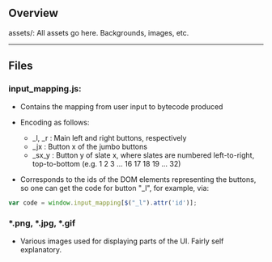 Overview
-----------------------------------------------------
assets/: All assets go here. Backgrounds, images, etc.

<hr />

Files
-----------------------------------------------------
### input\_mapping.js:
  * Contains the mapping from user input to bytecode produced

  * Encoding as follows:
    * _l, _r  : Main left and right buttons, respectively
    * _jx     : Button x of the jumbo buttons
    * _sx_y   : Button y of slate x, where slates are numbered left-to-right,
               top-to-bottom (e.g. 1  2  3  ... 16
                                   17 18 19 ... 32)
  * Corresponds to the ids of the DOM elements representing the buttons, so
   one can get the code for button "\_l", for example, via:

```js
var code = window.input_mapping[$("_l").attr('id')];
```

### *.png, *.jpg, *.gif
  * Various images used for displaying parts of the UI. Fairly self explanatory.
